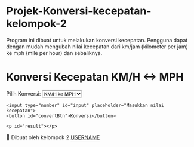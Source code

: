 # Projek-Konversi-kecepatan-kelompok-2
Program ini dibuat untuk melakukan konversi kecepatan. Pengguna dapat dengan mudah mengubah nilai kecepatan dari km/jam (kilometer per jam) ke mph (mile per hour) dan sebaliknya.

<!DOCTYPE html>
<html lang="id">
<head>
  <meta charset="UTF-8">
  <meta name="viewport" content="width=device-width, initial-scale=1.0">
  <title>Konversi KM/H ↔ MPH</title>
  <link rel="stylesheet" href="style.css">
</head>
<body>
  <h1>Konversi Kecepatan KM/H ↔ MPH</h1>

  <div class="container">
    <label for="mode">Pilih Konversi:</label>
    <select id="mode">
      <option value="kmh_mph">KM/H ke MPH</option>
      <option value="mph_kmh">MPH ke KM/H</option>
    </select>

    <input type="number" id="input" placeholder="Masukkan nilai kecepatan">
    <button id="convertBtn">Konversi</button>

    <p id="result"></p>
  </div>

  <footer>
    <p>🚗 Dibuat oleh kelompok 2 <a href="https://github.com/USERNAME" target="_blank">USERNAME</a></p>
  </footer>

  <script src="script.js"></script>
</body>
</html>
